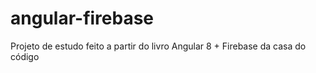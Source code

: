 # angular-firebase
Projeto de estudo feito a partir do livro Angular 8 + Firebase da casa do código

